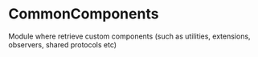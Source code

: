 # CommonComponents

Module where retrieve custom components (such as utilities, extensions, observers, shared protocols etc)
